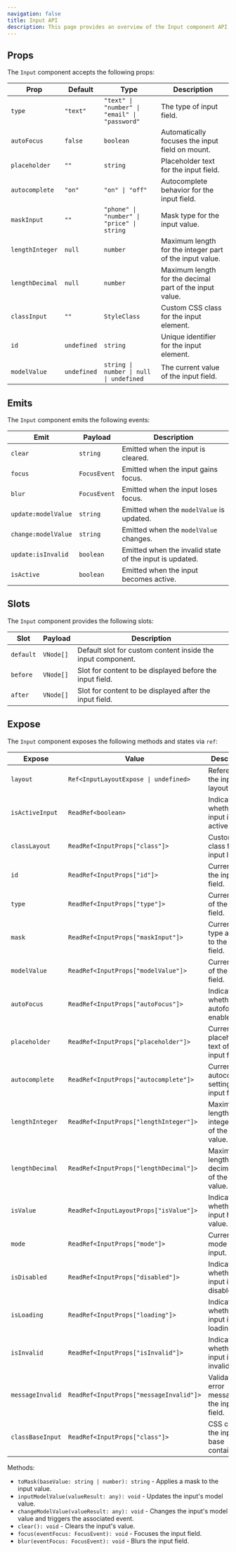 ```yaml
---
navigation: false
title: Input API
description: This page provides an overview of the Input component API, detailing its props, emits, slots, and exposed methods/states.
---
```



## Props

The `Input` component accepts the following props:

| Prop           | Default         | Type                                               | Description                                                                                       |
|----------------|-----------------|----------------------------------------------------|---------------------------------------------------------------------------------------------------|
| `type`         | `"text"`        | `"text" \| "number" \| "email" \| "password"`       | The type of input field.                                                                          |
| `autoFocus`    | `false`         | `boolean`                                          | Automatically focuses the input field on mount.                                                   |
| `placeholder`  | `""`            | `string`                                           | Placeholder text for the input field.                                                             |
| `autocomplete` | `"on"`          | `"on" \| "off"`                                    | Autocomplete behavior for the input field.                                                        |
| `maskInput`    | `""`            | `"phone" \| "number" \| "price" \| string`         | Mask type for the input value.                                                                    |
| `lengthInteger`| `null`          | `number`                                           | Maximum length for the integer part of the input value.                                           |
| `lengthDecimal`| `null`          | `number`                                           | Maximum length for the decimal part of the input value.                                           |
| `classInput`   | `""`            | `StyleClass`                                       | Custom CSS class for the input element.                                                           |
| `id`           | `undefined`     | `string`                                           | Unique identifier for the input element.                                                          |
| `modelValue`   | `undefined`     | `string \| number \| null \| undefined`            | The current value of the input field.                                                             |

## Emits

The `Input` component emits the following events:

| Emit                   | Payload                | Description                                                                                       |
|------------------------|------------------------|---------------------------------------------------------------------------------------------------|
| `clear`                | `string`               | Emitted when the input is cleared.                                                                |
| `focus`                | `FocusEvent`           | Emitted when the input gains focus.                                                               |
| `blur`                 | `FocusEvent`           | Emitted when the input loses focus.                                                               |
| `update:modelValue`    | `string`               | Emitted when the `modelValue` is updated.                                                         |
| `change:modelValue`    | `string`               | Emitted when the `modelValue` changes.                                                            |
| `update:isInvalid`     | `boolean`              | Emitted when the invalid state of the input is updated.                                           |
| `isActive`             | `boolean`              | Emitted when the input becomes active.                                                            |

## Slots

The `Input` component provides the following slots:

| Slot          | Payload                | Description                                                                                       |
|---------------|------------------------|---------------------------------------------------------------------------------------------------|
| `default`     | `VNode[]`              | Default slot for custom content inside the input component.                                       |
| `before`      | `VNode[]`              | Slot for content to be displayed before the input field.                                          |
| `after`       | `VNode[]`              | Slot for content to be displayed after the input field.                                           |

## Expose

The `Input` component exposes the following methods and states via `ref`:

| Expose              | Value                                   | Description                                                                                       |
|---------------------|-----------------------------------------|---------------------------------------------------------------------------------------------------|
| `layout`            | `Ref<InputLayoutExpose \| undefined>`   | Reference to the input layout state.                                                              |
| `isActiveInput`     | `ReadRef<boolean>`                      | Indicates whether the input is active.                                                            |
| `classLayout`       | `ReadRef<InputProps["class"]>`          | Custom CSS class for the input layout.                                                            |
| `id`                | `ReadRef<InputProps["id"]>`             | Current `id` of the input field.                                                                  |
| `type`              | `ReadRef<InputProps["type"]>`           | Current type of the input field.                                                                  |
| `mask`              | `ReadRef<InputProps["maskInput"]>`      | Current mask type applied to the input field.                                                     |
| `modelValue`        | `ReadRef<InputProps["modelValue"]>`     | Current value of the input field.                                                                 |
| `autoFocus`         | `ReadRef<InputProps["autoFocus"]>`      | Indicates whether autofocus is enabled.                                                           |
| `placeholder`       | `ReadRef<InputProps["placeholder"]>`    | Current placeholder text of the input field.                                                      |
| `autocomplete`      | `ReadRef<InputProps["autocomplete"]>`   | Current autocomplete setting of the input field.                                                  |
| `lengthInteger`     | `ReadRef<InputProps["lengthInteger"]>`  | Maximum length for the integer part of the input value.                                           |
| `lengthDecimal`     | `ReadRef<InputProps["lengthDecimal"]>`  | Maximum length for the decimal part of the input value.                                           |
| `isValue`           | `ReadRef<InputLayoutProps["isValue"]>`  | Indicates whether the input has a value.                                                          |
| `mode`              | `ReadRef<InputProps["mode"]>`           | Current mode of the input.                                                                        |
| `isDisabled`        | `ReadRef<InputProps["disabled"]>`       | Indicates whether the input is disabled.                                                          |
| `isLoading`         | `ReadRef<InputProps["loading"]>`        | Indicates whether the input is in a loading state.                                                |
| `isInvalid`         | `ReadRef<InputProps["isInvalid"]>`      | Indicates whether the input is invalid.                                                           |
| `messageInvalid`    | `ReadRef<InputProps["messageInvalid"]>` | Validation error message for the input field.                                                    |
| `classBaseInput`    | `ReadRef<InputProps["class"]>`          | CSS class for the input base container.                                                           |

Methods:
- `toMask(baseValue: string | number): string` - Applies a mask to the input value.
- `inputModelValue(valueResult: any): void` - Updates the input's model value.
- `changeModelValue(valueResult: any): void` - Changes the input's model value and triggers the associated event.
- `clear(): void` - Clears the input's value.
- `focus(eventFocus: FocusEvent): void` - Focuses the input field.
- `blur(eventFocus: FocusEvent): void` - Blurs the input field.